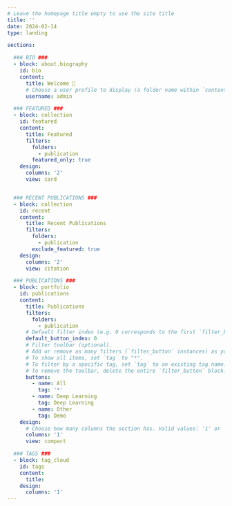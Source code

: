 ```yaml
---
# Leave the homepage title empty to use the site title
title: ''
date: 2024-02-14
type: landing

sections:

  ### BIO ###
  - block: about.biography
    id: bio
    content:
      title: Welcome 👋
      # Choose a user profile to display (a folder name within `content/authors/`)
      username: admin

  ### FEATURED ###
  - block: collection
    id: featured
    content:
      title: Featured
      filters:
        folders:
          - publication
        featured_only: true
    design:
      columns: '2'
      view: card


  ### RECENT PUBLICATIONS ### 
  - block: collection
    id: recent
    content:
      title: Recent Publications
      filters:
        folders:
          - publication
        exclude_featured: true
    design:
      columns: '2'
      view: citation

  ### PUBLICATIONS ###
  - block: portfolio
    id: publications
    content:
      title: Publications
      filters:
        folders:
          - publication
      # Default filter index (e.g. 0 corresponds to the first `filter_button` instance below).
      default_button_index: 0
      # Filter toolbar (optional).
      # Add or remove as many filters (`filter_button` instances) as you like.
      # To show all items, set `tag` to "*".
      # To filter by a specific tag, set `tag` to an existing tag name.
      # To remove the toolbar, delete the entire `filter_button` block.
      buttons:
        - name: All
          tag: '*'
        - name: Deep Learning
          tag: Deep Learning
        - name: Other
          tag: Demo
    design:
      # Choose how many columns the section has. Valid values: '1' or '2'.
      columns: '1'
      view: compact

  ### TAGS ###
  - block: tag_cloud
    id: tags
    content:
      title: 
    design:
      columns: '1'
---
```

